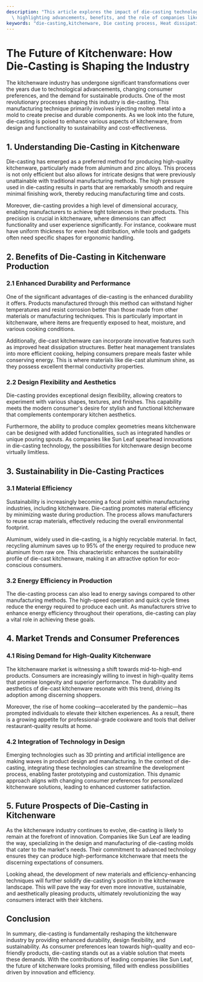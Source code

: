 ```yaml
---
description: "This article explores the impact of die-casting technology on the kitchenware industry,\
  \ highlighting advancements, benefits, and the role of companies like Sun Leaf."
keywords: "die-casting,kitchenware, Die casting process, Heat dissipation performance"
---
```

# The Future of Kitchenware: How Die-Casting is Shaping the Industry

The kitchenware industry has undergone significant transformations over the years due to technological advancements, changing consumer preferences, and the demand for sustainable products. One of the most revolutionary processes shaping this industry is die-casting. This manufacturing technique primarily involves injecting molten metal into a mold to create precise and durable components. As we look into the future, die-casting is poised to enhance various aspects of kitchenware, from design and functionality to sustainability and cost-effectiveness.

## 1. **Understanding Die-Casting in Kitchenware**

Die-casting has emerged as a preferred method for producing high-quality kitchenware, particularly made from aluminum and zinc alloys. This process is not only efficient but also allows for intricate designs that were previously unattainable with traditional manufacturing methods. The high pressure used in die-casting results in parts that are remarkably smooth and require minimal finishing work, thereby reducing manufacturing time and costs.

Moreover, die-casting provides a high level of dimensional accuracy, enabling manufacturers to achieve tight tolerances in their products. This precision is crucial in kitchenware, where dimensions can affect functionality and user experience significantly. For instance, cookware must have uniform thickness for even heat distribution, while tools and gadgets often need specific shapes for ergonomic handling.

## 2. **Benefits of Die-Casting in Kitchenware Production**

### 2.1 **Enhanced Durability and Performance**

One of the significant advantages of die-casting is the enhanced durability it offers. Products manufactured through this method can withstand higher temperatures and resist corrosion better than those made from other materials or manufacturing techniques. This is particularly important in kitchenware, where items are frequently exposed to heat, moisture, and various cooking conditions.

Additionally, die-cast kitchenware can incorporate innovative features such as improved heat dissipation structures. Better heat management translates into more efficient cooking, helping consumers prepare meals faster while conserving energy. This is where materials like die-cast aluminum shine, as they possess excellent thermal conductivity properties.

### 2.2 **Design Flexibility and Aesthetics**

Die-casting provides exceptional design flexibility, allowing creators to experiment with various shapes, textures, and finishes. This capability meets the modern consumer's desire for stylish and functional kitchenware that complements contemporary kitchen aesthetics. 

Furthermore, the ability to produce complex geometries means kitchenware can be designed with added functionalities, such as integrated handles or unique pouring spouts. As companies like Sun Leaf spearhead innovations in die-casting technology, the possibilities for kitchenware design become virtually limitless.

## 3. **Sustainability in Die-Casting Practices**

### 3.1 **Material Efficiency**

Sustainability is increasingly becoming a focal point within manufacturing industries, including kitchenware. Die-casting promotes material efficiency by minimizing waste during production. The process allows manufacturers to reuse scrap materials, effectively reducing the overall environmental footprint. 

Aluminum, widely used in die-casting, is a highly recyclable material. In fact, recycling aluminum saves up to 95% of the energy required to produce new aluminum from raw ore. This characteristic enhances the sustainability profile of die-cast kitchenware, making it an attractive option for eco-conscious consumers. 

### 3.2 **Energy Efficiency in Production**

The die-casting process can also lead to energy savings compared to other manufacturing methods. The high-speed operation and quick cycle times reduce the energy required to produce each unit. As manufacturers strive to enhance energy efficiency throughout their operations, die-casting can play a vital role in achieving these goals.

## 4. **Market Trends and Consumer Preferences**

### 4.1 **Rising Demand for High-Quality Kitchenware**

The kitchenware market is witnessing a shift towards mid-to-high-end products. Consumers are increasingly willing to invest in high-quality items that promise longevity and superior performance. The durability and aesthetics of die-cast kitchenware resonate with this trend, driving its adoption among discerning shoppers.

Moreover, the rise of home cooking—accelerated by the pandemic—has prompted individuals to elevate their kitchen experiences. As a result, there is a growing appetite for professional-grade cookware and tools that deliver restaurant-quality results at home.

### 4.2 **Integration of Technology in Design**

Emerging technologies such as 3D printing and artificial intelligence are making waves in product design and manufacturing. In the context of die-casting, integrating these technologies can streamline the development process, enabling faster prototyping and customization. This dynamic approach aligns with changing consumer preferences for personalized kitchenware solutions, leading to enhanced customer satisfaction.

## 5. **Future Prospects of Die-Casting in Kitchenware**

As the kitchenware industry continues to evolve, die-casting is likely to remain at the forefront of innovation. Companies like Sun Leaf are leading the way, specializing in the design and manufacturing of die-casting molds that cater to the market's needs. Their commitment to advanced technology ensures they can produce high-performance kitchenware that meets the discerning expectations of consumers.

Looking ahead, the development of new materials and efficiency-enhancing techniques will further solidify die-casting's position in the kitchenware landscape. This will pave the way for even more innovative, sustainable, and aesthetically pleasing products, ultimately revolutionizing the way consumers interact with their kitchens.

## Conclusion

In summary, die-casting is fundamentally reshaping the kitchenware industry by providing enhanced durability, design flexibility, and sustainability. As consumer preferences lean towards high-quality and eco-friendly products, die-casting stands out as a viable solution that meets these demands. With the contributions of leading companies like Sun Leaf, the future of kitchenware looks promising, filled with endless possibilities driven by innovation and efficiency.
